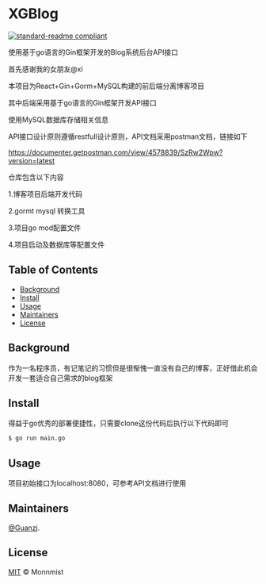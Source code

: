 <!--
 * @Author: moonmist.guan
 * @Date: 2020-03-06 20:36:00
 * @LastEditTime: 2020-03-06 21:03:52
 * @FilePath: /XGBlog/README.md
 * @Description: 
 -->

# XGBlog

[![standard-readme compliant](https://img.shields.io/badge/readme%20style-standard-brightgreen.svg?style=flat-square)](https://github.com/RichardLitt/standard-readme)

使用基于go语言的Gin框架开发的Blog系统后台API接口

首先感谢我的女朋友@xi

本项目为React+Gin+Gorm+MySQL构建的前后端分离博客项目

其中后端采用基于go语言的Gin框架开发API接口

使用MySQL数据库存储相关信息

API接口设计原则遵循restfull设计原则，API文档采用postman文档，链接如下

https://documenter.getpostman.com/view/4578839/SzRw2Wpw?version=latest

仓库包含以下内容

1.博客项目后端开发代码

2.gormt mysql 转换工具

3.项目go mod配置文件

4.项目启动及数据库等配置文件


## Table of Contents

- [Background](#background)
- [Install](#install)
- [Usage](#usage)
- [Maintainers](#maintainers)
- [License](#license)

## Background

作为一名程序员，有记笔记的习惯但是很惭愧一直没有自己的博客，正好借此机会开发一套适合自己需求的blog框架



## Install

得益于go优秀的部署便捷性，只需要clone这份代码后执行以下代码即可

```sh
$ go run main.go
```

## Usage

项目初始接口为localhost:8080，可参考API文档进行使用


## Maintainers

[@Guanzj](https://github.com/Guanzj).


## License

[MIT](LICENSE) © Monnmist
